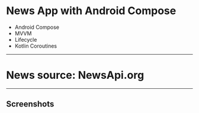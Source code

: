 # News App with Android Compose

- Android Compose
- MVVM
- Lifecycle
- Kotlin Coroutines

---------------------------------------------------

# News source: NewsApi.org

---------------------------------------------------

  

## Screenshots
